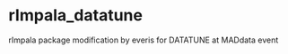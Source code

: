 rImpala_datatune
================

rImpala package modification by everis for DATATUNE at MADdata event
